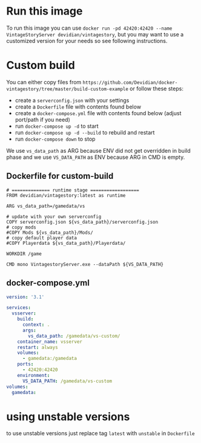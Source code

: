 # Run this image
To run this image you can use `docker run -pd 42420:42420 --name VintageStoryServer devidian/vintagestory`, but you may want to use a customized version for your needs so see following instructions.

# Custom build
You can either copy files from `https://github.com/Devidian/docker-vintagestory/tree/master/build-custom-example` or follow these steps:

- create a `serverconfig.json` with your settings
- create a `Dockerfile` file with contents found below
- create a `docker-compose.yml` file with contents found below (adjust port/path if you need)
- run `docker-compose up -d` to start
- run `docker-compose up -d --build` to rebuild and restart
- run `docker-compose down` to stop

We use `vs_data_path` as ARG because ENV did not get overridden in build phase and we use `VS_DATA_PATH` as ENV because ARG in CMD is empty.

## Dockerfile for custom-build

```docker
# ============== runtime stage ==================
FROM devidian/vintagestory:latest as runtime

ARG vs_data_path=/gamedata/vs

# update with your own serverconfig
COPY serverconfig.json ${vs_data_path}/serverconfig.json
# copy mods
#COPY Mods ${vs_data_path}/Mods/
# copy default player data
#COPY Playerdata ${vs_data_path}/Playerdata/

WORKDIR /game

CMD mono VintagestoryServer.exe --dataPath ${VS_DATA_PATH}

```

## docker-compose.yml

```yml
version: '3.1'

services: 
  vsserver:
    build:
      context: .
      args: 
        vs_data_path: /gamedata/vs-custom/
    container_name: vsserver
    restart: always
    volumes: 
      - gamedata:/gamedata
    ports:
      - 42420:42420
    environment:
      VS_DATA_PATH: /gamedata/vs-custom
volumes:
  gamedata:
```

# using unstable versions
to use unstable versions just replace tag `latest` with `unstable` in `Dockerfile`